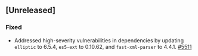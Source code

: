 ## [Unreleased]

### Fixed
- Addressed high-severity vulnerabilities in dependencies by updating `elliptic` to 6.5.4, `es5-ext` to 0.10.62, and `fast-xml-parser` to 4.4.1. [#5511](https://github.com/aws/aws-toolkit-vscode/pull/5511)